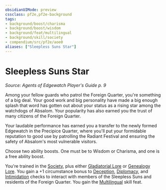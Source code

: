 ```yaml
---
obsidianUIMode: preview
cssclass: pf2e,pf2e-background
tags:
- background/boost/charisma
- background/boost/wisdom
- background/feat/multilingual
- background/skill/society
- compendium/src/pf2e/aoe0
aliases: ["Sleepless Suns Star"]
---
```

# Sleepless Suns Star
*Source: Agents of Edgewatch Player's Guide p. 9*  

Among your fellow guards who patrol the Foreign Quarter, you're something of a big deal. Your good work and big personality have made a big enough splash that word has gotten out about your status as a rising star among the watchdogs of Absalom. Your popularity has also earned you the trust of many citizens of the Foreign Quarter.

Your laudable performance has earned you a transfer to the newly formed Edgewatch in the Precipice Quarter, where you'll put your formidable reputation to good use by patrolling the Radiant Festival and ensuring the safety of Absalom's most vulnerable visitors.

Choose two ability boosts. One must be to Wisdom or Charisma, and one is a free ability boost.

You're trained in the [Society](../../skills.md#Society), plus either [Gladiatorial Lore](../../skills.md#Lore) or [Genealogy Lore](../../skills.md#Lore). You gain a +1 circumstance bonus to [Deception](../../skills.md#Deception), [Diplomacy](../../skills.md#Diplomacy), and [Intimidation](../../skills.md#Intimidation) checks to interact with members of the Sleepless Suns and residents of the Foreign Quarter. You gain the [Multilingual](../../feats/multilingual.md) skill feat.